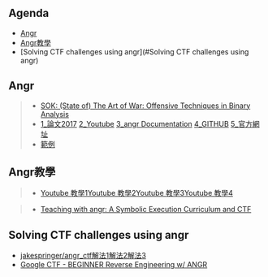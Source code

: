 ## Agenda
- [Angr](#Angr)
- [Angr教學](#Angr教學)
- [Solving CTF challenges using angr](#Solving CTF challenges using angr)

## Angr
>* [SOK: (State of) The Art of War: Offensive Techniques in Binary Analysis](https://ieeexplore.ieee.org/document/7546500)
>* [1_論文2017](https://ieeexplore.ieee.org/document/8077799) [2_Youtube](https://www.youtube.com/watch?v=Wx2RhKI7TIU) [3_angr Documentation](https://docs.angr.io/) [4_GITHUB](https://github.com/angr/angr) [5_官方網址](https://angr.io/)
>* [範例](https://docs.angr.io/examples)

## Angr教學
>* [Youtube 教學1](https://www.youtube.com/watch?v=a4tKDX4F5Ng)[Youtube 教學2](https://www.youtube.com/watch?v=XgHZ6QnZkgc)[Youtube 教學3](https://www.youtube.com/watch?v=XgHZ6QnZkgc)[Youtube 教學4](https://www.youtube.com/channel/UCLx14vWN9uw5ziL_dq0WDfA/videos)

>* [Teaching with angr: A Symbolic Execution Curriculum and CTF](https://www.usenix.org/sites/default/files/conference/protected-files/ase18_slides_feng.pdf)


## Solving CTF challenges using angr
- [jakespringer/angr_ctf](https://github.com/jakespringer/angr_ctf)[解法1](https://cexplr.github.io/writeups/angr/3_angr_post_1.html)[解法2](https://github.com/ZERO-A-ONE/AngrCTF_FITM)[解法3](https://bbs.pediy.com/thread-267227.htm)
- [Google CTF - BEGINNER Reverse Engineering w/ ANGR](https://www.youtube.com/watch?v=RCgEIBfnTEI)
